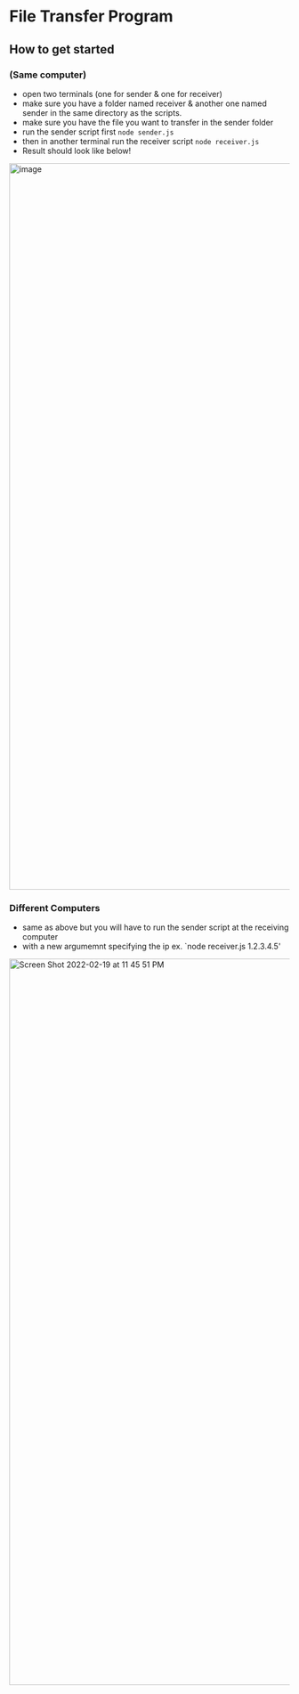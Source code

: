 # File Transfer Program

## How to get started

### (Same computer)
*  open two terminals (one for sender & one for receiver)
*  make sure you have a folder named receiver & another one named sender in the same directory as the scripts.
*  make sure you have the file you want to transfer in the sender folder
*  run the sender script first `node sender.js`
*  then in another terminal run the receiver script `node receiver.js`
*  Result should look like below!
<img width="1305" alt="image" src="https://user-images.githubusercontent.com/71607977/154830232-07dec8a8-ccee-45da-8e2e-c521b5cb741d.png">


### Different Computers
*  same as above but you will have to run the sender script at the receiving computer
*  with a new argumemnt specifying the ip ex. `node receiver.js 1.2.3.4.5'

<img width="1305" alt="Screen Shot 2022-02-19 at 11 45 51 PM" src="https://user-images.githubusercontent.com/71607977/154830302-46e340bb-e567-4d73-9701-dbaab0b935ef.png">
